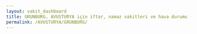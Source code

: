 ```yaml
---
layout: vakit_dashboard
title: GRUNBURG, AVUSTURYA için iftar, namaz vakitleri ve hava durumu - ilçe/eyalet seç
permalink: /AVUSTURYA/GRUNBURG/
---
```


<script type="text/javascript">
  var GLOBAL_COUNTRY = 'AVUSTURYA';
  var GLOBAL_CITY = 'GRUNBURG';
  var GLOBAL_STATE = '';
  var lat = 72;
  var lon = 21;
</script>
